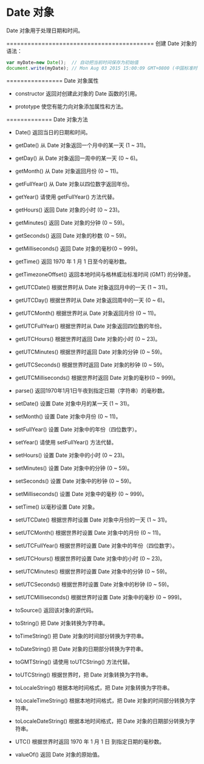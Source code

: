 # Date 对象

Date 对象用于处理日期和时间。

==========================================
创建 Date 对象的语法：
```javascript
var myDate=new Date();	// 自动把当前时间保存为初始值
document.write(myDate);	// Mon Aug 03 2015 15:00:09 GMT+0800 (中国标准时间)
```

================
Date 对象属性

* constructor	返回对创建此对象的 Date 函数的引用。

* prototype	使您有能力向对象添加属性和方法。

=============
Date 对象方法

* Date()    返回当日的日期和时间。

* getDate()    从 Date 对象返回一个月中的某一天 (1 ~ 31)。

* getDay()    从 Date 对象返回一周中的某一天 (0 ~ 6)。

* getMonth()    从 Date 对象返回月份 (0 ~ 11)。

* getFullYear()    从 Date 对象以四位数字返回年份。

* getYear()    请使用 getFullYear() 方法代替。

* getHours()    返回 Date 对象的小时 (0 ~ 23)。

* getMinutes()    返回 Date 对象的分钟 (0 ~ 59)。

* getSeconds()    返回 Date 对象的秒数 (0 ~ 59)。

* getMilliseconds()    返回 Date 对象的毫秒(0 ~ 999)。

* getTime()    返回 1970 年 1 月 1 日至今的毫秒数。

* getTimezoneOffset()	返回本地时间与格林威治标准时间 (GMT) 的分钟差。

* getUTCDate()	根据世界时从 Date 对象返回月中的一天 (1 ~ 31)。

* getUTCDay()	根据世界时从 Date 对象返回周中的一天 (0 ~ 6)。

* getUTCMonth()	根据世界时从 Date 对象返回月份 (0 ~ 11)。

* getUTCFullYear()	根据世界时从 Date 对象返回四位数的年份。

* getUTCHours()	根据世界时返回 Date 对象的小时 (0 ~ 23)。

* getUTCMinutes()	根据世界时返回 Date 对象的分钟 (0 ~ 59)。

* getUTCSeconds()	根据世界时返回 Date 对象的秒钟 (0 ~ 59)。

* getUTCMilliseconds()	根据世界时返回 Date 对象的毫秒(0 ~ 999)。

* parse()	返回1970年1月1日午夜到指定日期（字符串）的毫秒数。

* setDate()	设置 Date 对象中月的某一天 (1 ~ 31)。

* setMonth()	设置 Date 对象中月份 (0 ~ 11)。

* setFullYear()	设置 Date 对象中的年份（四位数字）。

* setYear()	请使用 setFullYear() 方法代替。

* setHours()	设置 Date 对象中的小时 (0 ~ 23)。

* setMinutes()	设置 Date 对象中的分钟 (0 ~ 59)。

* setSeconds()	设置 Date 对象中的秒钟 (0 ~ 59)。

* setMilliseconds()	设置 Date 对象中的毫秒 (0 ~ 999)。

* setTime()	以毫秒设置 Date 对象。

* setUTCDate()	根据世界时设置 Date 对象中月份的一天 (1 ~ 31)。

* setUTCMonth()	根据世界时设置 Date 对象中的月份 (0 ~ 11)。

* setUTCFullYear()	根据世界时设置 Date 对象中的年份（四位数字）。

* setUTCHours()	根据世界时设置 Date 对象中的小时 (0 ~ 23)。

* setUTCMinutes()	根据世界时设置 Date 对象中的分钟 (0 ~ 59)。

* setUTCSeconds()	根据世界时设置 Date 对象中的秒钟 (0 ~ 59)。

* setUTCMilliseconds()	根据世界时设置 Date 对象中的毫秒 (0 ~ 999)。

* toSource()	返回该对象的源代码。

* toString()	把 Date 对象转换为字符串。

* toTimeString()	把 Date 对象的时间部分转换为字符串。

* toDateString()	把 Date 对象的日期部分转换为字符串。

* toGMTString()	请使用 toUTCString() 方法代替。

* toUTCString()	根据世界时，把 Date 对象转换为字符串。

* toLocaleString()	根据本地时间格式，把 Date 对象转换为字符串。

* toLocaleTimeString()	根据本地时间格式，把 Date 对象的时间部分转换为字符串。

* toLocaleDateString()	根据本地时间格式，把 Date 对象的日期部分转换为字符串。

* UTC()	根据世界时返回 1970 年 1 月 1 日 到指定日期的毫秒数。

* valueOf()	返回 Date 对象的原始值。
